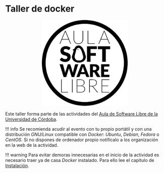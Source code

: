 # Taller de docker

<div align="center">
    <img width="272" src="./images/logoasl.png" alt="Aula Software Libre de la UCO">
</div>

Este taller forma parte de las actividades del [Aula de Software Libre de la
Universidad de Córdoba](https://www.uco.es/aulasoftwarelibre).

!!! info
    Se recomienda acudir al evento con tu propio portátil y con una distribución _GNU/Linux_ compatible con _Docker_: _Ubuntu_, _Debian_, _Fedora_ o _CentOS_. Si no dispones de ordenador propio notifícalo a los organización en la web de la actividad.

!!! warning
    Para evitar demoras innecesarias en el inicio de la actividad es necesario traer ya de casa _Docker_ instalado. Para ello lee el capítulo de [Instalación](./installation).
